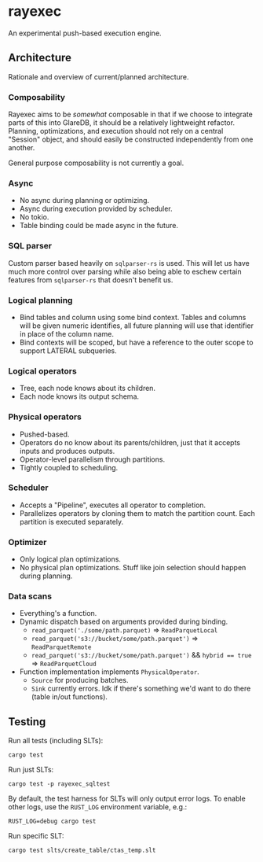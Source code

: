 # rayexec

An experimental push-based execution engine.

## Architecture

Rationale and overview of current/planned architecture.

### Composability

Rayexec aims to be _somewhat_ composable in that if we choose to integrate parts
of this into GlareDB, it should be a relatively lightweight refactor. Planning,
optimizations, and execution should not rely on a central "Session" object, and
should easily be constructed independently from one another.

General purpose composability is not currently a goal.

### Async

- No async during planning or optimizing.
- Async during execution provided by scheduler.
- No tokio.
- Table binding could be made async in the future.

### SQL parser

Custom parser based heavily on `sqlparser-rs` is used. This will let us have
much more control over parsing while also being able to eschew certain features
from `sqlparser-rs` that doesn't benefit us.

### Logical planning

- Bind tables and column using some bind context. Tables and columns will be
  given numeric identifies, all future planning will use that identifier in
  place of the column name.
- Bind contexts will be scoped, but have a reference to the outer scope to
  support LATERAL subqueries.

### Logical operators

- Tree, each node knows about its children.
- Each node knows its output schema.
  
### Physical operators

- Pushed-based.
- Operators do no know about its parents/children, just that it accepts inputs
  and produces outputs.
- Operator-level parallelism through partitions.
- Tightly coupled to scheduling.

### Scheduler

- Accepts a "Pipeline", executes all operator to completion.
- Parallelizes operators by cloning them to match the partition count. Each
  partition is executed separately.

### Optimizer

- Only logical plan optimizations.
- No physical plan optimizations. Stuff like join selection should happen during
  planning.

### Data scans

- Everything's a function.
- Dynamic dispatch based on arguments provided during binding.
  - `read_parquet('./some/path.parquet)` => `ReadParquetLocal`
  - `read_parquet('s3://bucket/some/path.parquet')` => `ReadParquetRemote`
  - `read_parquet('s3://bucket/some/path.parquet')` && `hybrid == true` =>
    `ReadParquetCloud`
- Function implementation implements `PhysicalOperator`.
  - `Source` for producing batches.
  - `Sink` currently errors. Idk if there's something we'd want to do there
    (table in/out functions).

## Testing

Run all tests (including SLTs):

```
cargo test
```

Run just SLTs:

```
cargo test -p rayexec_sqltest
```

By default, the test harness for SLTs will only output error logs. To enable
other logs, use the `RUST_LOG` environment variable, e.g.:

```
RUST_LOG=debug cargo test
```

Run specific SLT:

```
cargo test slts/create_table/ctas_temp.slt
```
